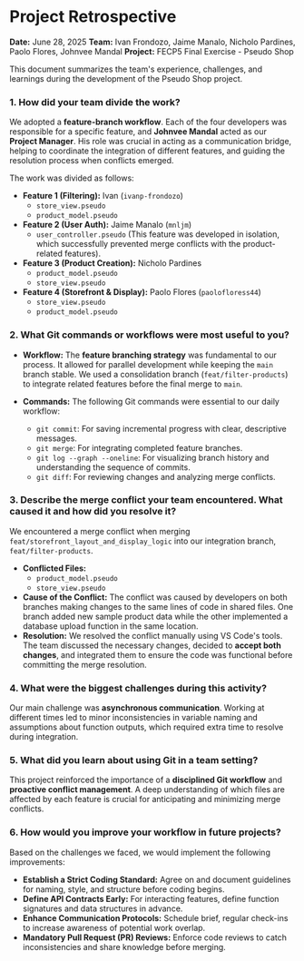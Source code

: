 # Project Retrospective

**Date:** June 28, 2025
**Team:** Ivan Frondozo, Jaime Manalo, Nicholo Pardines, Paolo Flores, Johnvee Mandal
**Project:** FECP5 Final Exercise - Pseudo Shop

This document summarizes the team's experience, challenges, and learnings during the development of the Pseudo Shop project.

### 1. How did your team divide the work?

We adopted a **feature-branch workflow**. Each of the four developers was responsible for a specific feature, and **Johnvee Mandal** acted as our **Project Manager**. His role was crucial in acting as a communication bridge, helping to coordinate the integration of different features, and guiding the resolution process when conflicts emerged.

The work was divided as follows:

* **Feature 1 (Filtering):** Ivan (`ivanp-frondozo`)
    * `store_view.pseudo`
    * `product_model.pseudo`
* **Feature 2 (User Auth):** Jaime Manalo (`mnljm`)
    * `user_controller.pseudo` (This feature was developed in isolation, which successfully prevented merge conflicts with the product-related features).
* **Feature 3 (Product Creation):** Nicholo Pardines
    * `product_model.pseudo`
    * `store_view.pseudo`
* **Feature 4 (Storefront & Display):** Paolo Flores (`paolofloress44`)
    * `store_view.pseudo`
    * `product_model.pseudo`

### 2. What Git commands or workflows were most useful to you?

* **Workflow:** The **feature branching strategy** was fundamental to our process. It allowed for parallel development while keeping the `main` branch stable. We used a consolidation branch (`feat/filter-products`) to integrate related features before the final merge to `main`.

* **Commands:** The following Git commands were essential to our daily workflow:
    * `git commit`: For saving incremental progress with clear, descriptive messages.
    * `git merge`: For integrating completed feature branches.
    * `git log --graph --oneline`: For visualizing branch history and understanding the sequence of commits.
    * `git diff`: For reviewing changes and analyzing merge conflicts.

### 3. Describe the merge conflict your team encountered. What caused it and how did you resolve it?

We encountered a merge conflict when merging `feat/storefront_layout_and_display_logic` into our integration branch, `feat/filter-products`.

* **Conflicted Files:**
    * `product_model.pseudo`
    * `store_view.pseudo`
* **Cause of the Conflict:**
    The conflict was caused by developers on both branches making changes to the same lines of code in shared files. One branch added new sample product data while the other implemented a database upload function in the same location.
* **Resolution:**
    We resolved the conflict manually using VS Code's tools. The team discussed the necessary changes, decided to **accept both changes**, and integrated them to ensure the code was functional before committing the merge resolution.

### 4. What were the biggest challenges during this activity?

Our main challenge was **asynchronous communication**. Working at different times led to minor inconsistencies in variable naming and assumptions about function outputs, which required extra time to resolve during integration.

### 5. What did you learn about using Git in a team setting?

This project reinforced the importance of a **disciplined Git workflow** and **proactive conflict management**. A deep understanding of which files are affected by each feature is crucial for anticipating and minimizing merge conflicts.

### 6. How would you improve your workflow in future projects?

Based on the challenges we faced, we would implement the following improvements:

* **Establish a Strict Coding Standard:** Agree on and document guidelines for naming, style, and structure before coding begins.
* **Define API Contracts Early:** For interacting features, define function signatures and data structures in advance.
* **Enhance Communication Protocols:** Schedule brief, regular check-ins to increase awareness of potential work overlap.
* **Mandatory Pull Request (PR) Reviews:** Enforce code reviews to catch inconsistencies and share knowledge before merging.